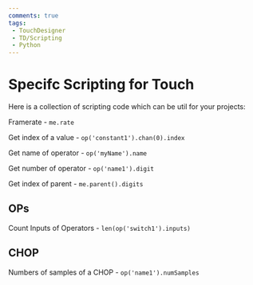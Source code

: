 ```yaml
---
comments: true
tags:
 - TouchDesigner
 - TD/Scripting
 - Python
---
```

# Specifc Scripting for Touch
Here is a collection of scripting code which can be util for your projects:

Framerate - `me.rate`

Get index of a value - `op('constant1').chan(0).index`

Get name of operator - `op('myName').name`

Get number of operator - `op('name1').digit`

Get index of parent - `me.parent().digits`

## OPs

Count Inputs of Operators - `len(op('switch1').inputs)`



## CHOP
Numbers of samples of a CHOP - `op('name1').numSamples`








